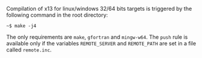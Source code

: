 Compilation of x13 for linux/windows 32/64 bits targets is triggered by the following command in the root directory:
```shell
~$ make -j4
```
The only requirements are `make`, `gfortran` and `mingw-w64`. The `push` rule is available only if the variables `REMOTE_SERVER` and `REMOTE_PATH` are set in a file called `remote.inc`.
